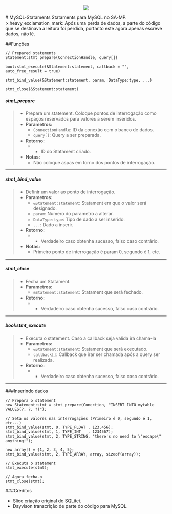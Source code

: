 <p align="center"><img src ="http://www.devin.com.br/wp-content/uploads/2010/07/mysql_logo.png" /></p>
# MySQL-Stataments
Stataments para MySQL no SA-MP.
>:heavy_exclamation_mark: Após uma perda de dados, a parte do código que se destinava a leitura foi perdida, portanto este agora apenas escreve dados, não lê.  

##Funções
```pawn
// Prepared statements
Statement:stmt_prepare(ConnectionHandle, query[])

bool:stmt_execute(&Statement:statement, callback = "", auto_free_result = true)

stmt_bind_value(&Statement:statement, param, DataType:type, ...)

stmt_close(&Statement:statement)
```

##### stmt_prepare
>* Prepara um statement. Coloque pontos de interrogação como espaços reservados para valores a serem inseridos. 
>* **Parametros:**
>   * `ConnectionHandle`: ID da conexão com o banco de dados.
>   * `query[]`: Query a ser preparada.
>* **Retorno:**
>   * - ID do Statament criado.
>* **Notas:**
>   * Não coloque aspas em torno dos pontos de interrogação.
***

##### stmt_bind_value
>* Definir um valor ao ponto de interrogação.
>* **Parametros:**
>   * `&Statement:statement`: Statament em que o valor será designado.
>   * `param`: Numero do parametro a alterar.
>   * `DataType:type`: Tipo de dado a ser inserido.
>	* `...`: Dado a inserir.
>* **Retorno:**
>	* - Verdadeiro caso obtenha sucesso, falso caso contrário.
>* **Notas:**
>   * Primeiro ponto de interrogação é param 0, segundo é 1, etc.
***

##### stmt_close
>* Fecha um Statament.
>* **Parametros:**
>   * `&Statement:statement`: Statament que será fechado.
>* **Retorno:**
>	* - Verdadeiro caso obtenha sucesso, falso caso contrário.
***

##### bool:stmt_execute
>* Executa o statement. Caso a callback seja valida irá chama-la
>* **Parametros:**
>   * `&Statement:statement`: Statament que será executado.
>   * `callback[]`: Callback que irar ser chamada após a query ser realizada.
>* **Retorno:**
>   * - Verdadeiro caso obtenha sucesso, falso caso contrário.
***


###Inserindo dados
```pawn
// Prepara o statement
new Statement:stmt = stmt_prepare(Conection, "INSERT INTO mytable VALUES(?, ?, ?)");

// Seta os valores nas interrogações (Primeiro é 0, segundo é 1, etc...)
stmt_bind_value(stmt, 0, TYPE_FLOAT , 123.456);
stmt_bind_value(stmt, 1, TYPE_INT   , 1234567);
stmt_bind_value(stmt, 2, TYPE_STRING, "there's no need to \"escape\" anything!");

new array[] = {1, 2, 3, 4, 5};
stmt_bind_value(stmt, 2, TYPE_ARRAY, array, sizeof(array));

// Executa o statement
stmt_execute(stmt);

// Agora fecha-o
stmt_close(stmt);
```

###Créditos
* Slice criação original do SQLitei.
* Dayvison transcrição de parte do código para MySQL.
